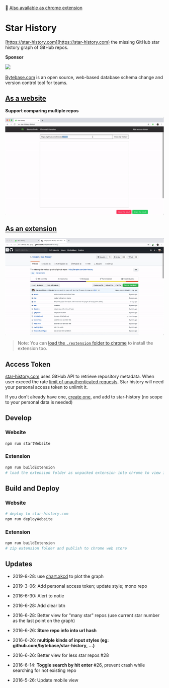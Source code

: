 🧩 [Also available as chrome extension](https://chrome.google.com/webstore/detail/iijibbcdddbhokfepbblglfgdglnccfn)

# Star History

[https://star-history.com](https://star-history.com) the missing GitHub star history graph of GitHub repos.

**Sponsor**

<a href="https://bytebase.com/"> <img height="80px" src="https://i.v2ex.co/3VSATzOl.png" /> </a>

[Bytebase.com](https://bytebase.com) is an open source, web-based database schema change and version control tool for teams.

## [As a website](https://star-history.com)

**Support comparing multiple repos**

![](https://raw.githubusercontent.com/timqian/images/master/star-history.gif)

## [As an extension](https://chrome.google.com/webstore/detail/star-history/iijibbcdddbhokfepbblglfgdglnccfn)

![](https://raw.githubusercontent.com/timqian/images/master/star-history-extension.gif)

> Note: You can [load the `./extension` folder to chrome](https://superuser.com/a/247654) to install the extension too.

## Access Token

[star-history.com](https://star-history.com) uses GitHub API to retrieve repository metadata. When user exceed the rate [limit of unauthenticated requests](https://developer.github.com/v3/#rate-limiting). Star history will need your personal access token to unlimit it.

If you don't already have one, [create one](https://github.com/settings/tokens/new), and add to star-history (no scope to your personal data is needed)

## Develop

### Website

```bash
npm run startWebsite
```

### Extension

```bash
npm run buildExtension
# load the extension folder as unpacked extension into chrome to view it
```

## Build and Deploy

### Website

```bash
# deploy to star-history.com
npm run deployWebsite
```

### Extension

```bash
npm run buildExtension
# zip extension folder and publish to chrome web store
```

## Updates

- 2019-8-28: use [chart.xkcd](https://github.com/timqian/chart.xkcd) to plot the graph

- 2019-3-06: Add personal access token; update style; mono repo

- 2016-6-30: Alert to notie

- 2016-6-28: Add clear btn

- 2016-6-28: Better view for "many star" repos (use current star number as the last point on the graph)

- 2016-6-26: **Store repo info into url hash**

- 2016-6-26: **multiple kinds of input styles (eg: github.com/bytebase/star-history, ...)**

- 2016-6-26: Better view for less star repos #28

- 2016-6-14: **Toggle search by hit enter** #26, prevent crash while searching for not existing repo

- 2016-5-26: Update mobile view
